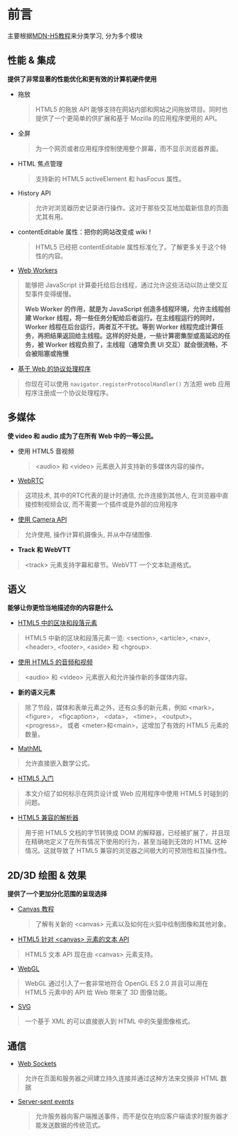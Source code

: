 # 前言

主要根据[MDN-H5教程]( https://developer.mozilla.org/zh-CN/docs/Web/Guide/HTML/HTML5 )来分类学习, 分为多个模块



## 性能 & 集成

**提供了非常显著的性能优化和更有效的计算机硬件使用**

* 拖放

  > HTML5 的拖放 API 能够支持在网站内部和网站之间拖放项目。同时也提供了一个更简单的供扩展和基于 Mozilla 的应用程序使用的 API。

* 全屏

  > 为一个网页或者应用程序控制使用整个屏幕，而不显示浏览器界面。

* HTML 焦点管理

  > 支持新的 HTML5 activeElement 和 hasFocus 属性。

* History API 

  > 允许对浏览器历史记录进行操作。这对于那些交互地加载新信息的页面尤其有用。

* contentEditable 属性：把你的网站改变成 wiki !

  > HTML5 已经把 contentEditable 属性标准化了。了解更多关于这个特性的内容。

*  [Web Workers](https://developer.mozilla.org/zh-CN/docs/DOM/Using_web_workers) 

  > 能够把 JavaScript 计算委托给后台线程，通过允许这些活动以防止使交互型事件变得缓慢。 
  >
  > **Web Worker 的作用，就是为 JavaScript 创造多线程环境，允许主线程创建 Worker 线程，将一些任务分配给后者运行。在主线程运行的同时，Worker 线程在后台运行，两者互不干扰。等到 Worker 线程完成计算任务，再把结果返回给主线程。这样的好处是，一些计算密集型或高延迟的任务，被 Worker 线程负担了，主线程（通常负责 UI 交互）就会很流畅，不会被阻塞或拖慢**

*  [基于 Web 的协议处理程序](https://developer.mozilla.org/zh-CN/docs/Web-based_protocol_handlers) 

  >  你现在可以使用 `navigator.registerProtocolHandler()` 方法把 web 应用程序注册成一个协议处理程序。 




## 多媒体

**使 video 和 audio 成为了在所有 Web 中的一等公民。**

* 使用 HTML5 音视频

  > \<audio> 和 \<video> 元素嵌入并支持新的多媒体内容的操作。

*  [WebRTC](https://developer.mozilla.org/zh-CN/docs/WebRTC) 

  > 这项技术, 其中的RTC代表的是计时通信, 允许连接到其他人, 在浏览器中直接控制视频会议, 而不需要一个插件或是外部的应用程序

*  [使用 Camera API](https://developer.mozilla.org/zh-CN/docs/DOM/Using_the_Camera_API) 

  > 允许使用, 操作计算机摄像头, 并从中存储图像.
  
*  **Track 和 WebVTT** 

  >  \<track> 元素支持字幕和章节。WebVTT 一个文本轨道格式。



## 语义

**能够让你更恰当地描述你的内容是什么**

*  [HTML5 中的区块和段落元素](https://developer.mozilla.org/zh-CN/docs/Web/Guide/HTML/Sections_and_Outlines_of_an_HTML5_document) 

  > HTML5 中新的区块和段落元素一览: \<section>, \<article>, \<nav>, \<header>, \<footer>, \<aside> 和 \<hgroup>.

*  [使用 HTML5 的音频和视频](https://developer.mozilla.org/zh-CN/docs/Web/Guide/HTML/Using_HTML5_audio_and_video) 

  > \<audio> 和 \<video> 元素嵌入和允许操作新的多媒体内容。

*  **新的语义元素** 

  > 除了节段，媒体和表单元素之外，还有众多的新元素，例如 \<mark>， \<figure>， \<figcaption>， \<data>， \<time>， \<output>， \<progress>， 或者 \<meter>和\<main>，这增加了有效的 HTML5 元素的数量。

*  [MathML](https://developer.mozilla.org/zh-CN/docs/MathML) 

  >  允许直接嵌入数学公式。 

*  [HTML5 入门](https://developer.mozilla.org/zh-CN/docs/Web/Guide/HTML/HTML5/Introduction_to_HTML5) 

  >  本文介绍了如何标示在网页设计或 Web 应用程序中使用 HTML5 时碰到的问题。 

*  [HTML5 兼容的解析器](https://developer.mozilla.org/zh-CN/docs/HTML/HTML5/HTML5_Parser) 

  >  用于把 HTML5 文档的字节转换成 DOM 的解释器，已经被扩展了，并且现在精确地定义了在所有情况下使用的行为，甚至当碰到无效的 HTML 这种情况。这就导致了 HTML5 兼容的浏览器之间极大的可预测性和互操作性。



## 2D/3D 绘图 & 效果

**提供了一个更加分化范围的呈现选择**

* [Canvas 教程](https://developer.mozilla.org/zh-CN/docs/Canvas_tutorial)

  > 了解有关新的 \<canvas> 元素以及如何在火狐中绘制图像和其他对象。

*  [HTML5 针对 \<canvas> 元素的文本 API](https://developer.mozilla.org/zh-CN/docs/Drawing_text_using_a_canvas) 

  > HTML5 文本 API 现在由 \<canvas> 元素支持。

*  [WebGL](https://developer.mozilla.org/zh-CN/docs/WebGL) 

  > WebGL 通过引入了一套非常地符合 OpenGL ES 2.0 并且可以用在 HTML5 <canvas> 元素中的 API 给 Web 带来了 3D 图像功能。

*  [SVG](https://developer.mozilla.org/zh-CN/docs/SVG) 

  > 一个基于 XML 的可以直接嵌入到 HTML 中的矢量图像格式。



## 通信

*  [Web Sockets](https://developer.mozilla.org/zh-CN/docs/WebSockets) 

  > 允许在页面和服务器之间建立持久连接并通过这种方法来交换非 HTML 数据

* [Server-sent events](https://developer.mozilla.org/zh-CN/docs/Server-sent_events/Using_server-sent_events)

  > 允许服务器向客户端推送事件，而不是仅在响应客户端请求时服务器才能发送数据的传统范式。